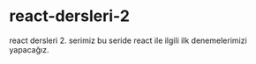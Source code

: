 # react-dersleri-2
react dersleri 2. serimiz
bu seride react ile ilgili ilk denemelerimizi yapacağız.

